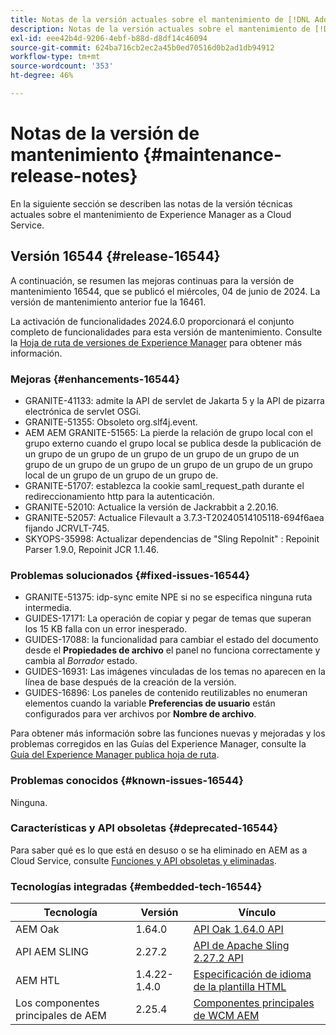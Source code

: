 ```yaml
---
title: Notas de la versión actuales sobre el mantenimiento de [!DNL Adobe Experience Manager] as a Cloud Service.
description: Notas de la versión actuales sobre el mantenimiento de [!DNL Adobe Experience Manager] as a Cloud Service.
exl-id: eee42b4d-9206-4ebf-b88d-d8df14c46094
source-git-commit: 624ba716cb2ec2a45b0ed70516d0b2ad1db94912
workflow-type: tm+mt
source-wordcount: '353'
ht-degree: 46%

---
```


# Notas de la versión de mantenimiento {#maintenance-release-notes}

En la siguiente sección se describen las notas de la versión técnicas actuales sobre el mantenimiento de Experience Manager as a Cloud Service.

## Versión 16544 {#release-16544}

A continuación, se resumen las mejoras continuas para la versión de mantenimiento 16544, que se publicó el miércoles, 04 de junio de 2024. La versión de mantenimiento anterior fue la 16461.

La activación de funcionalidades 2024.6.0 proporcionará el conjunto completo de funcionalidades para esta versión de mantenimiento. Consulte la [Hoja de ruta de versiones de Experience Manager](https://experienceleague.adobe.com/es/docs/experience-manager-release-information/aem-release-updates/update-releases-roadmap) para obtener más información.

### Mejoras {#enhancements-16544}

* GRANITE-41133: admite la API de servlet de Jakarta 5 y la API de pizarra electrónica de servlet OSGi.
* GRANITE-51355: Obsoleto org.slf4j.event.
* AEM AEM GRANITE-51565: La pierde la relación de grupo local con el grupo externo cuando el grupo local se publica desde la publicación de un grupo de un grupo de un grupo de un grupo de un grupo de un grupo de un grupo de un grupo de un grupo de un grupo de un grupo local de un grupo de un grupo de un grupo de.
* GRANITE-51707: establezca la cookie saml_request_path durante el redireccionamiento http para la autenticación.
* GRANITE-52010: Actualice la versión de Jackrabbit a 2.20.16.
* GRANITE-52057: Actualice Filevault a 3.7.3-T20240514105118-694f6aea fijando JCRVLT-745.
* SKYOPS-35998: Actualizar dependencias de &quot;Sling RepoInit&quot; : Repoinit Parser 1.9.0, Repoinit JCR 1.1.46.

### Problemas solucionados {#fixed-issues-16544}

* GRANITE-51375: idp-sync emite NPE si no se especifica ninguna ruta intermedia.
* GUIDES-17171: La operación de copiar y pegar de temas que superan los 15 KB falla con un error inesperado.
* GUIDES-17088: la funcionalidad para cambiar el estado del documento desde el **Propiedades de archivo** el panel no funciona correctamente y cambia al *Borrador* estado.
* GUIDES-16931: Las imágenes vinculadas de los temas no aparecen en la línea de base después de la creación de la versión.
* GUIDES-16896: Los paneles de contenido reutilizables no enumeran elementos cuando la variable **Preferencias de usuario** están configurados para ver archivos por **Nombre de archivo**.

Para obtener más información sobre las funciones nuevas y mejoradas y los problemas corregidos en las Guías del Experience Manager, consulte la [Guía del Experience Manager publica hoja de ruta](https://experienceleague.adobe.com/en/docs/experience-manager-guides/using/release-info/aem-guides-releases-roadmap).

### Problemas conocidos {#known-issues-16544}

Ninguna.

### Características y API obsoletas {#deprecated-16544}

Para saber qué es lo que está en desuso o se ha eliminado en AEM as a Cloud Service, consulte [Funciones y API obsoletas y eliminadas](/help/release-notes/deprecated-removed-features.md).

### Tecnologías integradas {#embedded-tech-16544}

| Tecnología | Versión | Vínculo |
|---|---|---|
| AEM Oak | 1.64.0 | [API Oak 1.64.0 API](https://www.javadoc.io/doc/org.apache.jackrabbit/oak-api/1.64.0/index.html) |
| API AEM SLING | 2.27.2 | [API de Apache Sling 2.27.2 API](https://www.javadoc.io/doc/org.apache.sling/org.apache.sling.api/latest/index.html) |
| AEM HTL | 1.4.22-1.4.0 | [Especificación de idioma de la plantilla HTML](https://github.com/adobe/htl-spec) |
| Los componentes principales de AEM | 2.25.4 | [Componentes principales de WCM AEM](https://github.com/adobe/aem-core-wcm-components) |

